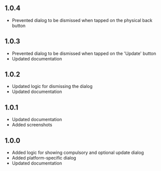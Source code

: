 ## 1.0.4

- Prevented dialog to be dismissed when tapped on the physical back button

## 1.0.3

- Prevented dialog to be dismissed when tapped on the 'Update' button
- Updated documentation

## 1.0.2

- Updated logic for dismissing the dialog
- Updated documentation

## 1.0.1

- Updated documentation
- Added screenshots

## 1.0.0

- Added logic for showing compulsory and optional update dialog
- Added platform-specific dialog
- Updated documentation

